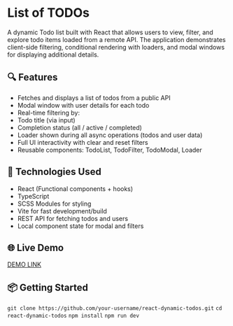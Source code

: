 # List of TODOs
A dynamic Todo list built with React that allows users to view, filter, and explore todo items loaded from a remote API. The application demonstrates client-side filtering, conditional rendering with loaders, and modal windows for displaying additional details.

## 🔍 Features

- Fetches and displays a list of todos from a public API
- Modal window with user details for each todo
- Real-time filtering by:
- Todo title (via input)
- Completion status (all / active / completed)
- Loader shown during all async operations (todos and user data)
- Full UI interactivity with clear and reset filters
- Reusable components: TodoList, TodoFilter, TodoModal, Loader

## 🚀 Technologies Used

- React (Functional components + hooks)
- TypeScript
- SCSS Modules for styling
- Vite for fast development/build
- REST API for fetching todos and users
- Local component state for modal and filters

## 🌐 Live Demo
[DEMO LINK](https://MariiaKapustkina.github.io/list_of_todos/)

## 📦 Getting Started

`git clone https://github.com/your-username/react-dynamic-todos.git`
`cd react-dynamic-todos`
`npm install`
`npm run dev`
